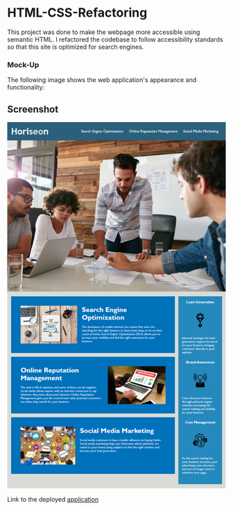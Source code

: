 # HTML-CSS-Refactoring
This project was done to make the webpage more accessible using semantic HTML. I refactored the codebase to follow accessibility standards
so that this site is optimized for search engines.

### Mock-Up

The following image shows the web application's appearance and functionality:

## Screenshot
![Screenshot of my refactored webpage](assets/images/html-css-git-challenge.png)

Link to the deployed [application](https://abayomi2010.github.io/HTML-CSS-Refactoring/) 